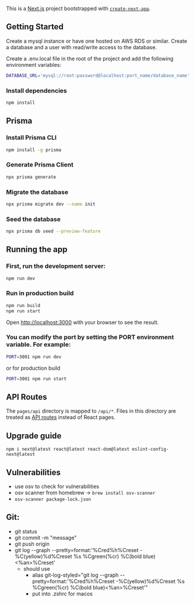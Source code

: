 This is a [Next.js](https://nextjs.org/) project bootstrapped with [`create-next-app`](https://github.com/vercel/next.js/tree/canary/packages/create-next-app).

## Getting Started
Create a mysql instance or have one hosted on AWS RDS or similar. Create a database and a user with read/write access to the database.

Create a .env.local file in the root of the project and add the following environment variables:

```bash
DATABASE_URL='mysql://root:password@localhost:port_name/database_name'
```

### Install dependencies
```bash
npm install
```



## Prisma
### Install Prisma CLI
```bash
npm install -g prisma
```

### Generate Prisma Client
```bash
npx prisma generate
```

### Migrate the database
```bash
npx prisma migrate dev --name init
```

### Seed the database
```bash
npx prisma db seed --preview-feature
```




## Running the app
### First, run the development server:

```bash
npm run dev
```
### Run in production build

```bash
npm run build
npm run start
```
Open [http://localhost:3000](http://localhost:3000) with your browser to see the result.

### You can modify the port by setting the PORT environment variable. For example:

```bash
PORT=3001 npm run dev
```
or for production build

```bash
PORT=3001 npm run start
```


## API Routes
The `pages/api` directory is mapped to `/api/*`. Files in this directory are treated as [API routes](https://nextjs.org/docs/api-routes/introduction) instead of React pages.

## Upgrade guide
```
npm i next@latest react@latest react-dom@latest eslint-config-next@latest
```

## Vulnerabilities
- use osv to check for vulnerabilities
- osv scanner from homebrew -> ```brew install osv-scanner```
- ```osv-scanner package-lock.json```


## Git:
- git status 
- git commit -m "message"
- git push origin
- git log --graph --pretty=format:'%Cred%h%Creset -%C(yellow)%d%Creset %s %Cgreen(%cr) %C(bold blue)<%an>%Creset'
  - should use 
    - alias git-log-styled="git log --graph --pretty=format:'%Cred%h%Creset -%C(yellow)%d%Creset %s %Cgreen(%cr) %C(bold blue)<%an>%Creset'"
    - put into .zshrc for macos